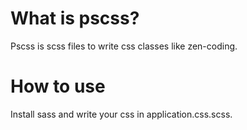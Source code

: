 # What is pscss?

Pscss is scss files to write css classes like zen-coding.

# How to use

Install sass and write your css in application.css.scss.
